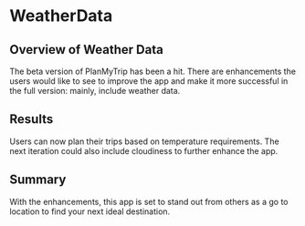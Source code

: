 # WeatherData


## Overview of Weather Data
The beta version of PlanMyTrip has been a hit. There are enhancements the users would like to see to improve the app and make it more successful in the full version: mainly, include weather data.


## Results
Users can now plan their trips based on temperature requirements. The next iteration could also include cloudiness to further enhance the app.


## Summary
With the enhancements, this app is set to stand out from others as a go to location to find your next ideal destination.